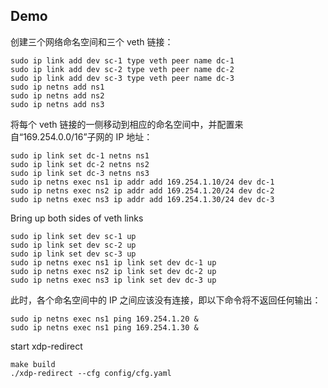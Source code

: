 
## Demo

创建三个网络命名空间和三个 veth 链接：
```
sudo ip link add dev sc-1 type veth peer name dc-1
sudo ip link add dev sc-2 type veth peer name dc-2
sudo ip link add dev sc-3 type veth peer name dc-3
sudo ip netns add ns1
sudo ip netns add ns2
sudo ip netns add ns3
```

将每个 veth 链接的一侧移动到相应的命名空间中，并配置来自“169.254.0.0/16”子网的 IP 地址：

```
sudo ip link set dc-1 netns ns1
sudo ip link set dc-2 netns ns2
sudo ip link set dc-3 netns ns3
sudo ip netns exec ns1 ip addr add 169.254.1.10/24 dev dc-1
sudo ip netns exec ns2 ip addr add 169.254.1.20/24 dev dc-2
sudo ip netns exec ns3 ip addr add 169.254.1.30/24 dev dc-3
```

Bring up both sides of veth links

```
sudo ip link set dev sc-1 up
sudo ip link set dev sc-2 up
sudo ip link set dev sc-3 up
sudo ip netns exec ns1 ip link set dev dc-1 up
sudo ip netns exec ns2 ip link set dev dc-2 up
sudo ip netns exec ns3 ip link set dev dc-3 up
```

此时，各个命名空间中的 IP 之间应该没有连接，即以下命令将不返回任何输出：

```
sudo ip netns exec ns1 ping 169.254.1.20 &
sudo ip netns exec ns1 ping 169.254.1.30 &
```

start xdp-redirect
```
make build
./xdp-redirect --cfg config/cfg.yaml
```